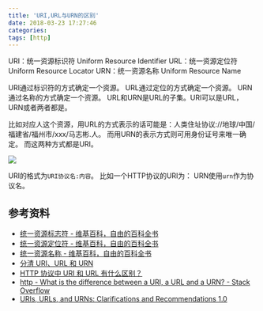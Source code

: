 ```yaml
---
title: 'URI,URL与URN的区别'
date: 2018-03-23 17:27:46
categories:
tags: [http]
---
```


URI：统一资源标识符 Uniform Resource Identifier
URL：统一资源定位符 Uniform Resource Locator
URN：统一资源名称 Uniform Resource Name

URI通过标识符的方式确定一个资源。
URL通过定位的方式确定一个资源。
URN通过名称的方式确定一个资源。
URL和URN是URL的子集。URI可以是URL，URN或者两者都是。

比如对应人这个资源，用URL的方式表示的话可能是：人类住址协议://地球/中国/福建省/福州市/xxx/马志彬.人。
而用URN的表示方式则可用身份证号来唯一确定。
而这两种方式都是URI。

![](https://upload.wikimedia.org/wikipedia/commons/thumb/c/c3/URI_Euler_Diagram_no_lone_URIs.svg/320px-URI_Euler_Diagram_no_lone_URIs.svg.png)

URI的格式为`URI协议名:内容`。
比如一个HTTP协议的URI为：
URN使用`urn`作为协议名。 

## 参考资料
- [统一资源标志符 - 维基百科，自由的百科全书](https://zh.wikipedia.org/wiki/%E7%BB%9F%E4%B8%80%E8%B5%84%E6%BA%90%E6%A0%87%E5%BF%97%E7%AC%A6)
- [统一资源定位符 - 维基百科，自由的百科全书](https://zh.wikipedia.org/wiki/%E7%BB%9F%E4%B8%80%E8%B5%84%E6%BA%90%E5%AE%9A%E4%BD%8D%E7%AC%A6)
- [统一资源名称 - 维基百科，自由的百科全书](https://zh.wikipedia.org/wiki/%E7%BB%9F%E4%B8%80%E8%B5%84%E6%BA%90%E5%90%8D%E7%A7%B0)
- [分清 URI、URL 和 URN](http://www.ibm.com/developerworks/cn/xml/x-urlni.html)
- [HTTP 协议中 URI 和 URL 有什么区别？](https://www.zhihu.com/question/21950864)
- [http - What is the difference between a URI, a URL and a URN? - Stack Overflow](https://stackoverflow.com/questions/176264/what-is-the-difference-between-a-uri-a-url-and-a-urn)
- [URIs, URLs, and URNs: Clarifications and Recommendations 1.0](https://www.w3.org/TR/uri-clarification/)